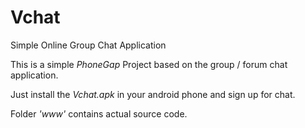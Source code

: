 # Vchat
Simple Online Group Chat Application

This is a simple *PhoneGap* Project based on the group / forum chat application.

Just install the *Vchat.apk* in your android phone and sign up for chat.

Folder *'www'* contains actual source code.

